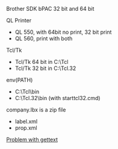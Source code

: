 Brother SDK bPAC 32 bit and 64 bit

QL Printer
+ QL 550, with 64bit no print, 32 bit print
+ QL 560, print with both

Tcl/Tk
+ Tcl/Tk 64 bit in C:\Tcl
+ Tcl/Tk 32 bit in C:\Tcl.32 

env(PATH)
+ C:\Tcl\bin
+ C:\Tcl.32\bin (with starttcl32.cmd)

company.lbx is a zip file
+ label.xml
+ prop.xml

[Problem with gettext](gettext.md)
